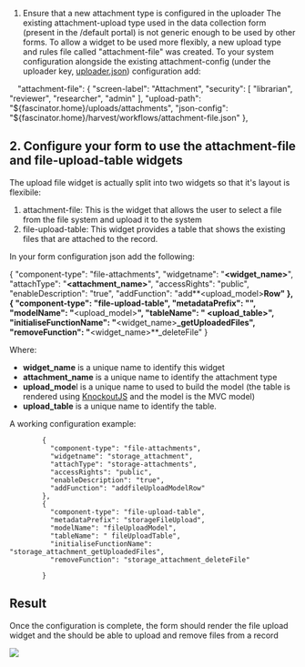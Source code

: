 1. Ensure that a new attachment type is configured in the uploader
The existing attachment-upload type used in the data collection form (present in the /default portal) is not generic enough to be used by other forms. To allow a widget to be used more flexibly, a new upload type and rules file called "attachment-file" was created. To your system configuration alongside the existing attachment-config (under the uploader key, [uploader.json](https://github.com/redbox-mint/redbox-build-distro/blob/master/src/main/config/home/config-include/1-main-modules/uploader.json)) configuration add:



``  ``"attachment-file": { 
       "screen-label": "Attachment", 
        "security": [ 
         "librarian", 
         "reviewer", 
         "researcher", 
         "admin" 
       ], 
      "upload-path": "${fascinator.home}/uploads/attachments", 
      "json-config": "${fascinator.home}/harvest/workflows/attachment-file.json" 
    },



## []()2. Configure your form to use the attachment-file and file-upload-table widgets

The upload file widget is actually split into two widgets so that it's layout is flexibile:

1. attachment-file: This is the widget that allows the user to select a file from the file system and upload it to the system
1. file-upload-table: This widget provides a table that shows the existing files that are attached to the record.

In your form configuration json add the following:



  {
    "component-type": "file-attachments",
    "widgetname": "**<widget_name>**",
    "attachType": "**<attachment_name>**",
    "accessRights": "public",
    "enableDescription": "true",
    "addFunction": "add**<upload_model>**Row"
  },
  {
    "component-type": "file-upload-table",
    "metadataPrefix": "**<uploadMetadataPrefix>**",
    "modelName": "**<upload_model>**",
    "tableName": " **<upload_table>**",
    "initialiseFunctionName": "**<widget_name>**_getUploadedFiles",
    "removeFunction": "**<widget_name>**_deleteFile"
  }



Where:
* **widget_name** is a unique name to identify this widget
* **attachment_name** is a unique name to identify the attachment type
* **upload_mode**l is a unique name to used to build the model (the table is rendered using [KnockoutJS](http://knockoutjs.com/) and the model is the MVC model)
* **upload_table** is a unique name to identify the table.

A working configuration example:


            {
              "component-type": "file-attachments",
              "widgetname": "storage_attachment",
              "attachType": "storage-attachments",
              "accessRights": "public",
              "enableDescription": "true",
              "addFunction": "addfileUploadModelRow"
            },
            {
              "component-type": "file-upload-table",
              "metadataPrefix": "storageFileUpload",
              "modelName": "fileUploadModel",
              "tableName": " fileUploadTable",
              "initialiseFunctionName": "storage_attachment_getUploadedFiles",
              "removeFunction": "storage_attachment_deleteFile"
 
            }


## []()Result

Once the configuration is complete, the form should render the file upload widget and the should be able to upload and remove files from a record


[![](https://sites.google.com/a/redboxresearchdata.com.au/public/_/rsrc/1491291399370/documentation/how-to/how-to-add-the-upload-file-widget-to-the-configurable-form/Screen%20Shot%202017-04-04%20at%205.04.21%20pm.png)
](documentation-how-to-how-to-add-the-upload-file-widget-to-the-configurable-form-Screen%20Shot%202017-04-04%20at%205-04-21%20pm-png?attredirects=0)